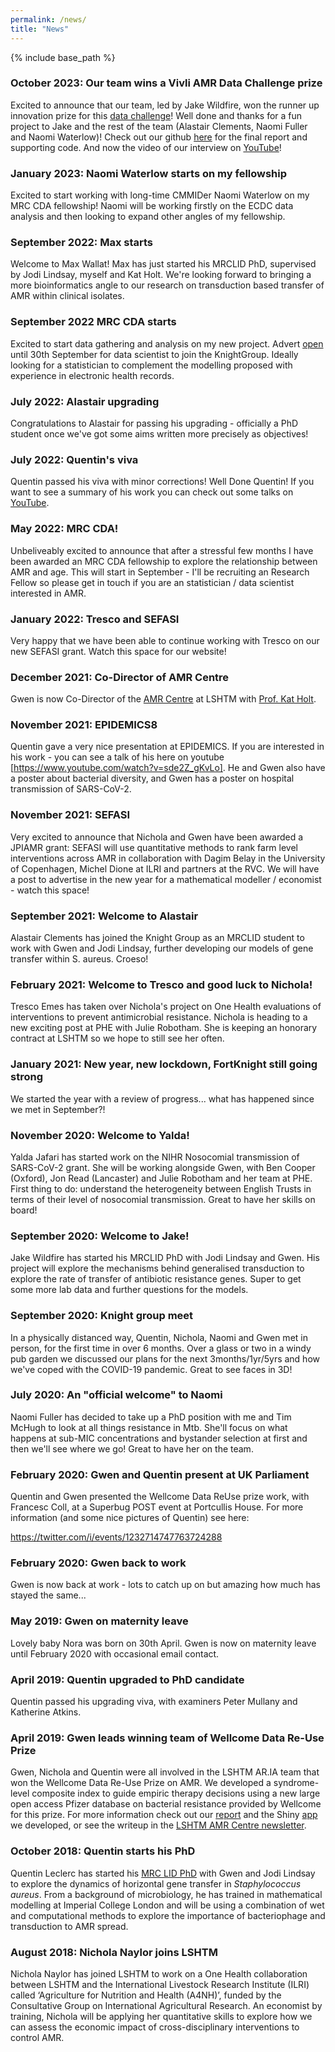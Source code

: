 ```yaml
---
permalink: /news/
title: "News"
---
```

{% include base_path %}

### October 2023: Our team wins a Vivli AMR Data Challenge prize
Excited to announce that our team, led by Jake Wildfire, won the runner up innovation prize for this [data challenge](https://vivli.org/awardees-announced-for-the-vivli-amr-surveillance-open-data-re-use-data-challenge-funded-by-wellcome/)! Well done and thanks for a fun project to Jake and the rest of the team (Alastair Clements, Naomi Fuller and Naomi Waterlow)! Check out our github [here](https://github.com/aj-clements/Vivli-AMR-KG) for the final report and supporting code. And now the video of our interview on [YouTube](https://www.youtube.com/watch?v=dnwoqP8Sur8)! 

### January 2023: Naomi Waterlow starts on my fellowship
Excited to start working with long-time CMMIDer Naomi Waterlow on my MRC CDA fellowship! Naomi will be working firstly on the ECDC data analysis and then looking to expand other angles of my fellowship. 

### September 2022: Max starts
Welcome to Max Wallat! Max has just started his MRCLID PhD, supervised by Jodi Lindsay, myself and Kat Holt. We're looking forward to bringing a more bioinformatics angle to our research on transduction based transfer of AMR within clinical isolates. 

### September 2022 MRC CDA starts
Excited to start data gathering and analysis on my new project. Advert [open](https://jobs.lshtm.ac.uk/Vacancy.aspx?ref=EPH-IDE-2022-34) until 30th September for data scientist to join the KnightGroup. Ideally looking for a statistician to complement the modelling proposed with experience in electronic health records. 

### July 2022: Alastair upgrading
Congratulations to Alastair for passing his upgrading - officially a PhD student once we've got some aims written more precisely as objectives! 

### July 2022: Quentin's viva
Quentin passed his viva with minor corrections! Well Done Quentin! If you want to see a summary of his work you can check out some talks on [YouTube](https://www.youtube.com/channel/UCamYP_kVMo-46s3tRiAH4nQ).

### May 2022: MRC CDA! 
Unbeliveably excited to announce that after a stressful few months I have been awarded an MRC CDA fellowship to explore the relationship between AMR and age. This will start in September - I'll be recruiting an Research Fellow so please get in touch if you are an statistician / data scientist interested in AMR. 

### January 2022: Tresco and SEFASI
Very happy that we have been able to continue working with Tresco on our new SEFASI grant. Watch this space for our website! 

### December 2021: Co-Director of AMR Centre
Gwen is now Co-Director of the [AMR Centre](https://www.lshtm.ac.uk/research/centres/amr) at LSHTM with [Prof. Kat Holt](https://www.lshtm.ac.uk/aboutus/people/holt.kat).

### November 2021: EPIDEMICS8
Quentin gave a very nice presentation at EPIDEMICS. If you are interested in his work - you can see a talk of his here on youtube [https://www.youtube.com/watch?v=sde2Z_gKvLo]. He and Gwen also have a poster about bacterial diversity, and Gwen has a poster on hospital transmission of SARS-CoV-2. 

### November 2021: SEFASI 
Very excited to announce that Nichola and Gwen have been awarded a JPIAMR grant: SEFASI will use quantitative methods to rank farm level interventions across AMR in collaboration with Dagim Belay in the University of Copenhagen, Michel Dione at ILRI and partners at the RVC. We will have a post to advertise in the new year for a mathematical modeller / economist - watch this space! 


### September 2021: Welcome to Alastair
Alastair Clements has joined the Knight Group as an MRCLID student to work with Gwen and Jodi Lindsay, further developing our models of gene transfer within S. aureus. Croeso!


### February 2021: Welcome to Tresco and good luck to Nichola!

Tresco Emes has taken over Nichola's project on One Health evaluations of interventions to prevent antimicrobial resistance. Nichola is heading to a new exciting post at PHE with Julie Robotham. She is keeping an honorary contract at LSHTM so we hope to still see her often. 

### January 2021: New year, new lockdown, FortKnight still going strong

We started the year with a review of progress... what has happened since we met in September?! 

### November 2020: Welcome to Yalda!

Yalda Jafari has started work on the NIHR Nosocomial transmission of SARS-CoV-2 grant. She will be working alongside Gwen, with Ben Cooper (Oxford), Jon Read (Lancaster) and Julie Robotham and her team at PHE. First thing to do: understand the heterogeneity between English Trusts in terms of their level of nosocomial transmission. Great to have her skills on board! 

### September 2020: Welcome to Jake!

Jake Wildfire has started his MRCLID PhD with Jodi Lindsay and Gwen. His project will explore the mechanisms behind generalised transduction to explore the rate of transfer of antibiotic resistance genes. Super to get some more lab data and further questions for the models. 

### September 2020: Knight group meet 

In a physically distanced way, Quentin, Nichola, Naomi and Gwen met in person, for the first time in over 6 months. Over a glass or two in a windy pub garden we discussed our plans for the next 3months/1yr/5yrs and how we've coped with the COVID-19 pandemic. Great to see faces in 3D! 

### July 2020: An "official welcome" to Naomi

Naomi Fuller has decided to take up a PhD position with me and Tim McHugh to look at all things resistance in Mtb. She'll focus on what happens at sub-MIC concentrations and bystander selection at first and then we'll see where we go! Great to have her on the team. 

### February 2020: Gwen and Quentin present at UK Parliament

Quentin and Gwen presented the Wellcome Data ReUse prize work, with Francesc Coll, at a Superbug POST event at Portcullis House. For more information (and some nice pictures of Quentin) see here: 

https://twitter.com/i/events/1232714747763724288

### February 2020: Gwen back to work

Gwen is now back at work - lots to catch up on but amazing how much has stayed the same...

### May 2019: Gwen on maternity leave

Lovely baby Nora was born on 30th April. Gwen is now on maternity leave until February 2020 with occasional email contact. 

### April 2019: Quentin upgraded to PhD candidate

Quentin passed his upgrading viva, with examiners Peter Mullany and Katherine Atkins. 

### April 2019: Gwen leads winning team of Wellcome Data Re-Use Prize

Gwen, Nichola and Quentin were all involved in the LSHTM AR.IA team that won the Wellcome Data Re-Use Prize on AMR. We developed a syndrome-level composite index to guide empiric therapy decisions using a new large open access Pfizer database on bacterial resistance provided by Wellcome for this prize. For more information check out our [report](https://www.synapse.org/#!Synapse:syn18201040/wiki/588540) and the Shiny [app](https://gwenknight.shinyapps.io/empiric_prescribing/) we developed, or see the writeup in the [LSHTM AMR Centre newsletter](https://us14.campaign-archive.com/?u=df3850780881af5c9b292f260&id=22095d320b). 

### October 2018: Quentin starts his PhD

Quentin Leclerc has started his [MRC LID PhD](http://mrc-lid.lshtm.ac.uk/studentshipcohort/) with Gwen and Jodi Lindsay to explore the dynamics of horizontal gene transfer in *Staphylococcus aureus*. From a background of microbiology, he has trained in mathematical modelling at Imperial College London and will be using a combination of wet and computational methods to explore the importance of bacteriophage and transduction to AMR spread. 

### August 2018: Nichola Naylor joins LSHTM

Nichola Naylor has joined LSHTM to work on a One Health collaboration between LSHTM and the International Livestock Research Institute (ILRI) called ‘Agriculture for Nutrition and Health (A4NH)’, funded by the Consultative Group on International Agricultural Research. An economist by training, Nichola will be applying her quantitative skills to explore how we can assess the economic impact of cross-disciplinary interventions to control AMR. 
